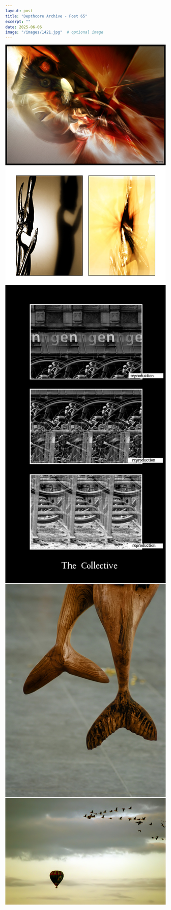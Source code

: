 ```yaml
---
layout: post
title: "Depthcore Archive - Post 65"
excerpt: ""
date: 2025-06-06
image: "/images/1421.jpg"  # optional image
---
```


<img src="/images/1421.jpg">
<img src="/images/1422.jpg" alt="1422.jpg"/>
<img src="/images/1423.jpg" alt="1423.jpg"/>
<img src="/images/1424.jpg" alt="1424.jpg"/>
<img src="/images/1425.jpg" alt="1425.jpg"/>
